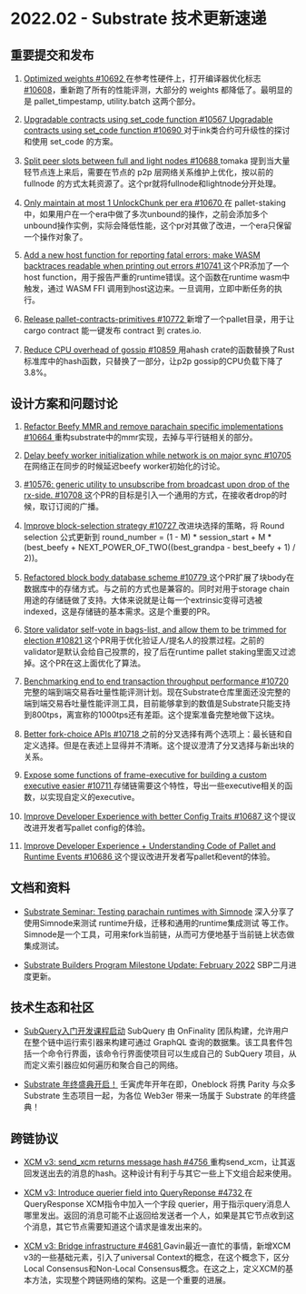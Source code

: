 # 2022.02 - Substrate 技术更新速递

## 重要提交和发布

1. [ Optimized weights #10692 ](https://github.com/paritytech/substrate/pull/10692) 在参考性硬件上，打开编译器优化标志[#10608](https://github.com/paritytech/substrate/issues/10608)，重新跑了所有的性能评测，大部分的 weights 都降低了。最明显的是 pallet_timpestamp, utility.batch 这两个部分。

2. [ Upgradable contracts using set_code function #10567 ](https://github.com/paritytech/substrate/issues/10567) [ Upgradable contracts using set_code function #10690 ](https://github.com/paritytech/substrate/pull/10690) 对于ink类合约可升级性的探讨和使用 set_code 的方案。

3. [ Split peer slots between full and light nodes #10688 ](https://github.com/paritytech/substrate/pull/10688)  tomaka 提到当大量轻节点连上来后，需要在节点的 p2p 层网络关系维护上优化，按以前的 fullnode 的方式太耗资源了。这个pr就将fullnode和lightnode分开处理。

4. [ Only maintain at most 1 UnlockChunk per era #10670 ](https://github.com/paritytech/substrate/pull/10670)  在 pallet-staking 中，如果用户在一个era中做了多次unbound的操作，之前会添加多个unbound操作实例，实际会降低性能，这个pr对其做了改进，一个era只保留一个操作对象了。

5. [ Add a new host function for reporting fatal errors; make WASM backtraces readable when printing out errors #10741 ](https://github.com/paritytech/substrate/pull/10741)  这个PR添加了一个host function，用于报告严重的runtime错误。这个函数在runtime wasm中触发，通过 WASM FFI 调用到host这边来。一旦调用，立即中断任务的执行。

6. [ Release pallet-contracts-primitives #10772 ](https://github.com/paritytech/substrate/pull/10772)  新增了一个pallet目录，用于让 cargo contract 能一键发布 contract 到 crates.io.

7. [ Reduce CPU overhead of gossip #10859 ](https://github.com/paritytech/substrate/pull/10859) 用ahash crate的函数替换了Rust标准库中的hash函数，只替换了一部分，让p2p gossip的CPU负载下降了 3.8%。











## 设计方案和问题讨论

1. [ Refactor Beefy MMR and remove parachain specific implementations #10664 ](https://github.com/paritytech/substrate/pull/10664)  重构substrate中的mmr实现，去掉与平行链相关的部分。

2. [ Delay beefy worker initialization while network is on major sync #10705 ](https://github.com/paritytech/substrate/pull/10705)  在网络正在同步的时候延迟beefy worker初始化的讨论。

3. [ #10576: generic utility to unsubscribe from broadcast upon drop of the rx-side. #10708 ](https://github.com/paritytech/substrate/pull/10708)  这个PR的目标是引入一个通用的方式，在接收者drop的时候，取订订阅的广播。

4. [ Improve block-selection strategy #10727 ](https://github.com/paritytech/substrate/pull/10727) 改进块选择的策略，将 Round selection 公式更新到 round_number = (1 - M) * session_start + M * (best_beefy + NEXT_POWER_OF_TWO((best_grandpa - best_beefy + 1) / 2))。

5. [ Refactored block body database scheme #10779 ](https://github.com/paritytech/substrate/pull/10779)  这个PR扩展了块body在数据库中的存储方式。与之前的方式也是兼容的。同时对用于storage chain用途的存储链做了支持。大体来说就是让每一个extrinsic变得可选被indexed，这是存储链的基本需求。这是个重要的PR。

6. [ Store validator self-vote in bags-list, and allow them to be trimmed for election #10821 ](https://github.com/paritytech/substrate/pull/10821)  这个PR用于优化验证人/提名人的投票过程。之前的validator是默认会给自己投票的，投了后在runtime pallet staking里面又过滤掉。这个PR在这上面优化了算法。

7. [ Benchmarking end to end transaction throughput performance #10720 ](https://github.com/paritytech/substrate/issues/10720)  完整的端到端交易呑吐量性能评测计划。现在Substrate仓库里面还没完整的端到端交易呑吐量性能评测工具，目前能够拿到的数值是Substrate只能支持到800tps，离宣称的1000tps还有差距。这个提案准备完整地做下这块。

8. [ Better fork-choice APIs #10718 ](https://github.com/paritytech/substrate/issues/10718)  之前的分叉选择有两个选项上：最长链和自定义选择。但是在表述上显得并不清晰。这个提议澄清了分叉选择与新出块的关系。

9. [ Expose some functions of frame-executive for building a custom executive easier #10711 ](https://github.com/paritytech/substrate/issues/10711)  存储链需要这个特性，导出一些executive相关的函数，以实现自定义的executive。

10. [ Improve Developer Experience with better Config Traits #10687 ](https://github.com/paritytech/substrate/issues/10687)  这个提议改进开发者写pallet config的体验。

11. [ Improve Developer Experience + Understanding Code of Pallet and Runtime Events #10686 ](https://github.com/paritytech/substrate/issues/10686) 这个提议改进开发者写pallet和event的体验。


## 文档和资料

* [Substrate Seminar: Testing parachain runtimes with Simnode](https://www.youtube.com/watch?v=0FvcABti7yk)  深入分享了使用Simnode来测试 runtime升级，迁移和通用的runtime集成测试 等工作。Simnode是一个工具，可用来fork当前链，从而可方便地基于当前链上状态做集成测试。

* [Substrate Builders Program Milestone Update: February 2022](https://www.parity.io/blog/substrate-builders-program-milestone-update-february-2022) SBP二月进度更新。


## 技术生态和社区

* [SubQuery入门开发课程启动](https://mp.weixin.qq.com/s/iPijbOFk2vwv7htIIkfnKQ)  SubQuery 由 OnFinality 团队构建，允许用户在整个链中运行索引器来构建可通过 GraphQL 查询的数据集。该工具套件包括一个命令行界面，该命令行界面使项目可以生成自己的 SubQuery 项目，从而定义索引器应如何遍历和聚合自己的网络。

* [Substrate 年终盛典开启！](https://mp.weixin.qq.com/s/hRYKvJl_iWUf6-ZIMu3pog)  壬寅虎年开年在即，Oneblock 将携 Parity 与众多 Substrate 生态项目一起，为各位 Web3er 带来一场属于 Substrate 的年终盛典！

## 跨链协议

* [ XCM v3: send_xcm returns message hash #4756 ](https://github.com/paritytech/polkadot/pull/4756) 重构send_xcm，让其返回发送出去的消息的hash。这种设计有利于与其它一些上下文组合起来使用。

* [ XCM v3: Introduce querier field into QueryReponse #4732 ](https://github.com/paritytech/polkadot/pull/4732)  在QueryResponse XCM指令中加入一个字段 querier，用于指示query消息人哪里发出。返回的消息可能不止返回给发送者一个人，如果是其它节点收到这个消息，其它节点需要知道这个请求是谁发出来的。

* [ XCM v3: Bridge infrastructure #4681 ](https://github.com/paritytech/polkadot/pull/4681)  Gavin最近一直忙的事情，新增XCM v3的一些基础元素，引入了universal Context的概念，在这个概念下，区分Local Consensus和Non-Local Consensus概念。在这之上，定义XCM的基本方法，实现整个跨链网络的架构。这是一个重要的进展。









 
